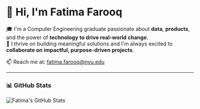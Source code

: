 # 🌸 Hi, I'm Fatima Farooq

🎓 I'm a Computer Engineering graduate passionate about **data**, **products**, and the power of **technology to drive real-world change**.  
🚀 I thrive on building meaningful solutions and I'm always excited to **collaborate on impactful, purpose-driven projects**.


📫 Reach me at: [fatima.farooq@nyu.edu](mailto:fatima.farooq@nyu.edu)

---

### 📊 GitHub Stats

![Fatima's GitHub Stats](https://github-readme-stats.vercel.app/api?username=fatimafarooq03&show_icons=true&theme=radical) 

